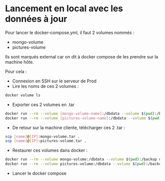 # Lancement en local avec les données à jour

Pour lancer le docker-compose.yml, il faut 2 volumes nommés :

- mongo-volume
- pictures-volume

Ils sont marqués external car on dit à docker compose de les prendre sur la machine hôte.

Pour cela : 

- Connexion en SSH sur le serveur de Prod 
- Lire les noms de ces 2 volumes : 

```sh
docker volume ls
```

- Exporter ces 2 volumes en .tar

```sh
docker run --rm --volume [mongo-volume-name]:/dbdata --volume $(pwd):/backup ubuntu tar cvf /backup/mongo-volume.tar /dbdata
docker run --rm --volume [pictures-volume-name]:/dbdata --volume $(pwd):/backup ubuntu tar cvf /backup/pictures-volume.tar /dbdata
```

- De retour sur la machine cliente, télécharger ces 2 .tar :

```sh
scp [name]@[IP]:mongo-volume.tar .
scp [name]@[IP]:pictures-volume.tar .
```

- Restaurer ces volumes dans docker :

```sh
docker run --rm --volume mongo-volume:/dbdata --volume $(pwd):/backup ubuntu tar xvf /backup/mongo-volume.tar -C /dbdata --strip 1
docker run --rm --volume pictures-volume:/dbdata --volume $(pwd):/backup ubuntu tar xvf /backup/pictures-volume.tar -C /dbdata --strip 1
```

- Lancer le docker compose